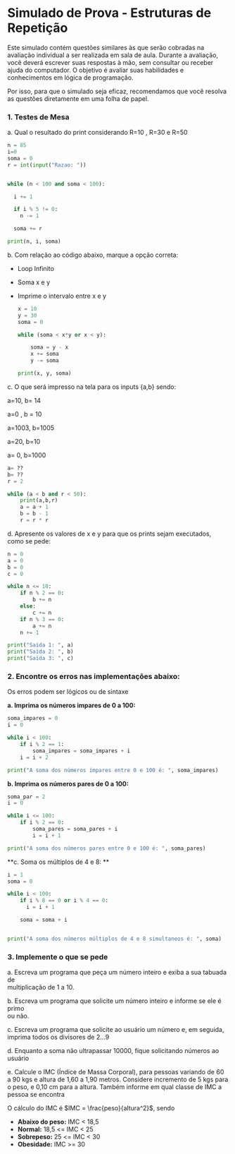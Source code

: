 # Simulado de Prova - Estruturas de Repetição

Este simulado contém questões similares às que serão cobradas na avaliação individual a ser realizada em sala de aula. Durante a avaliação, você deverá escrever suas respostas à mão, sem consultar ou receber ajuda do computador. O objetivo é avaliar suas habilidades e conhecimentos em lógica de programação.

Por isso, para que o simulado seja eficaz, recomendamos que você resolva as questões diretamente em uma folha de papel.

### 1. Testes de Mesa

a. Qual o resultado do print considerando R=10 , R=30 e R=50

```python
n = 85
i=0
soma = 0
r = int(input("Razao: "))


while (n < 100 and soma < 100):

  i += 1

  if i % 5 != 0: 
    n -= 1

  soma += r

print(n, i, soma)
```

b. Com relação ao código abaixo, marque a opção correta:

- Loop Infinito

- Soma x e y

- Imprime o intervalo entre x e y 
  
  ```python
  x = 10
  y = 30
  soma = 0
  
  while (soma < x*y or x < y):
  
      soma = y - x
      x += soma
      y -= soma    
  
  print(x, y, soma)
  ```

c. O que será impresso na tela para os inputs {a,b} sendo:

 a=10, b= 14

 a=0 , b = 10

 a=1003, b=1005

 a=20, b=10

 a= 0, b=1000

```python
a= ??
b= ??
r = 2

while (a < b and r < 50):
    print(a,b,r)
    a = a + 1
    b = b - 1
    r = r * r    
```

d. Apresente os valores de x e y para que os prints sejam executados, como se pede:

```python
n = 0
a = 0
b = 0
c = 0

while n <= 10:
    if n % 2 == 0:
        b += n
    else:
        c += n
    if n % 3 == 0:
        a += n
    n += 1

print("Saída 1: ", a)
print("Saída 2: ", b)
print("Saída 3: ", c)
```

### 2. Encontre os erros nas implementações abaixo:

Os erros podem ser lógicos ou de sintaxe    

**a. Imprima os números impares de 0 a 100:**

```python
soma_impares = 0
i = 0

while i < 100:
    if i % 2 == 1:
        soma_impares = soma_impares + i
    i = i + 2

print("A soma dos números ímpares entre 0 e 100 é: ", soma_impares)
```

**b. Imprima os números pares de 0 a 100:**

```python
soma_par = 2
i = 0

while i <= 100:
    if i % 2 == 0:
        soma_pares = soma_pares + i
        i = i + 1

print("A soma dos números pares entre 0 e 100 é: ", soma_pares)
```

**c. Soma os múltiplos de 4 e 8:  **

```python
i = 1
soma = 0

while i < 100:
    if i % 8 == 0 or i % 4 == 0:
      i = i + 1

    soma = soma + i


print("A soma dos números múltiplos de 4 e 8 simultaneos é: ", soma)
```

### 3. Implemente o que se pede

a. Escreva um programa que peça um número inteiro e exiba a sua tabuada de  
multiplicação de 1 a 10.

b. Escreva um programa que solicite um número inteiro e informe se ele é primo  
ou não.

c. Escreva um programa que solicite ao usuário um número e, em seguida, imprima todos os divisores de 2...9

d. Enquanto a soma não ultrapassar 10000, fique solicitando números ao usuário

e. Calcule o IMC (Índice de Massa Corporal), para pessoas variando de 60 a 90 kgs e altura de 1,60 a 1,90 metros. Considere incremento de 5 kgs para o peso, e 0,10 cm para a altura. Também informe em qual classe de IMC a pessoa se encontra

O cálculo do IMC é $IMC = \frac{peso}{altura^2}$, sendo 

- **Abaixo do peso:** IMC < 18,5
- **Normal:** 18,5 <= IMC < 25
- **Sobrepeso:** 25 <= IMC < 30
- **Obesidade:** IMC >= 30 
